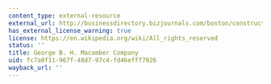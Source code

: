 ```yaml
---
content_type: external-resource
external_url: http://businessdirectory.bizjournals.com/boston/construction/964997/george-b-h--macomber-company-inc.html
has_external_license_warning: true
license: https://en.wikipedia.org/wiki/All_rights_reserved
status: ''
title: George B. H. Macomber Company
uid: fc7a0f11-967f-48d7-97c4-fd46efff7926
wayback_url: ''
---
```

